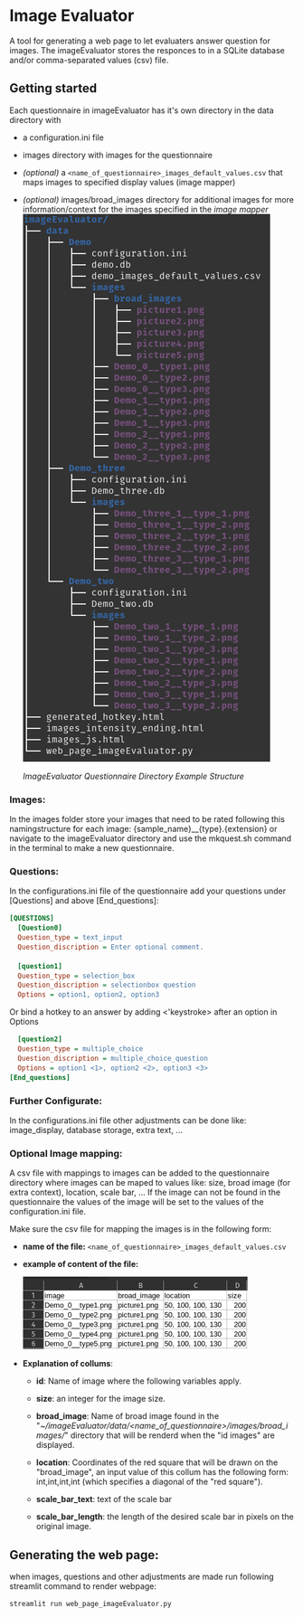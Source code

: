 # Image Evaluator
A tool for generating a web page to let evaluaters answer question for images. The imageEvaluator stores the responces to in a SQLite database and/or comma-separated values (csv) file.

## Getting started
Each questionnaire in imageEvaluator has it's own directory in the data directory with 
- a configuration.ini file
- images directory with images for the questionnaire
- *(optional)* a `<name_of_questionnaire>_images_default_values.csv` that maps images to specified display values (image mapper)
- *(optional)* images/broad_images directory for additional images for more information/context for the images specified in the *image mapper*
  ![Alt text](ImageEvaluator_directory_structure.png)
  
  *ImageEvaluator Questionnaire Directory Example Structure*

### Images:
In the images folder store your images that need to be rated following this namingstructure for each image:
{sample_name}__{type}.{extension} or navigate to the imageEvaluator directory and use the mkquest.sh command in the terminal to make a new questionnaire.

### Questions:
In the configurations.ini file of the questionnaire add your questions under [Questions] and above [End_questions]:
```ini
[QUESTIONS]
  [Question0]
  Question_type = text_input
  Question_discription = Enter optional comment.

  [question1]
  Question_type = selection_box
  Question_discription = selectionbox question
  Options = option1, option2, option3
```
Or bind a hotkey to an answer by adding <'keystroke> after an option in Options
```ini
  [question2]
  Question_type = multiple_choice
  Question_discription = multiple_choice_question
  Options = option1 <1>, option2 <2>, option3 <3>
[End_questions]

```

### Further Configurate:
In the configurations.ini file other adjustments can be done like:
image_display, database storage, extra text, ...

### Optional Image mapping:
A csv file with mappings to images can be added to the questionnaire directory where images 
can be maped to values like: size, broad image (for extra context), location, scale bar, ...
If the image can not be found in the questionnaire the values of the image will be set to the values of the configuration.ini file. 

Make sure the csv file for mapping the images is in the following form:
  
  - **name of the file:** `<name_of_questionnaire>_images_default_values.csv`
  
  - **example of content of the file:**

    ![Alt text](example_images_default_values.csv.png)

  - **Explanation of collums**:
    - **id**: Name of image where the following variables apply.

    - **size**: an integer for the image size.

    - **broad_image**: Name of broad image found in the  "*~/imageEvaluator/data/<name_of_questionnaire>/images/broad_images/*"    directory that will be renderd when the "id images" are displayed.

    - **location**: Coordinates of the red square that will be drawn on the "broad_image", an input value of  this collum has the following form:
int,int,int,int   (which specifies a diagonal of the "red square").

    - **scale_bar_text**: text of the scale bar

    - **scale_bar_length**: the length of the desired scale bar in pixels on the original image.
  
  
  
## Generating the web page:
when images, questions and other adjustments are made run following streamlit command to render webpage:
```bash
streamlit run web_page_imageEvaluator.py
```
